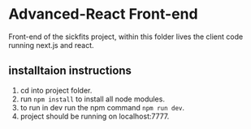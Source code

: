 # Advanced-React Front-end 

Front-end of the sickfits project, within this folder lives the client code running next.js and react.

## installtaion instructions 

1) cd into project folder.
2) run `npm install` to install all node modules.
3) to run in dev run the npm command `npm run dev`.
4) project should be running on localhost:7777.

